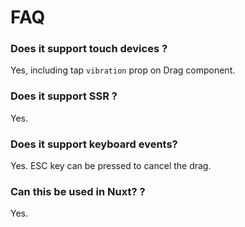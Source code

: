 # FAQ

### Does it support touch devices ?

Yes, including tap `vibration` prop on Drag component.

### Does it support SSR ?

Yes.

### Does it support keyboard events?

Yes. ESC key can be pressed to cancel the drag.


### Can this be used in Nuxt? ?

Yes.

&nbsp;\
&nbsp;
